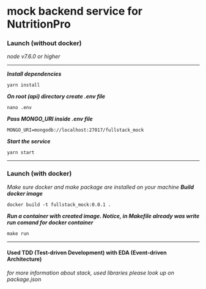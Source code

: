 # mock backend service for NutritionPro

### Launch (without docker)
*node v7.6.0 or higher*
___
***Install dependencies***
```
yarn install
```

***On root (api) directory create .env file***
```
nano .env

```

***Pass MONGO_URI inside .env file***
```
MONGO_URI=mongodb://localhost:27017/fullstack_mock
```

***Start the service***
```
yarn start
```
___

### Launch (with docker)

*Make sure docker and make package are installed on your machine*
***Build docker image***
```
docker build -t fullstack_mock:0.0.1 .
```
***Run a container with created image. Notice, in Makefile already was write run comand for docker container***
```
make run
```

___

#### Used TDD (Test-driven Development) with EDA (Event-driven Architecture)
*for more information about stack, used libraries please look up on package.json*


